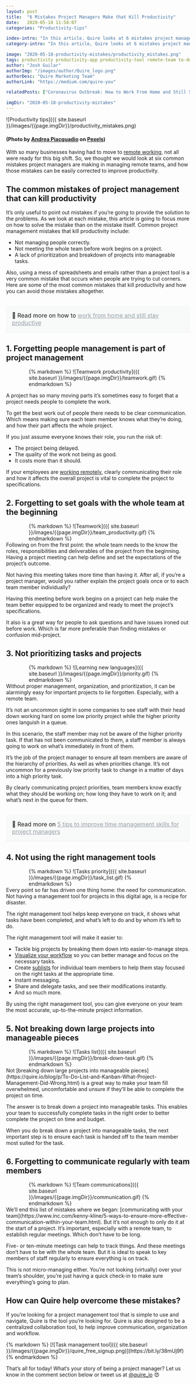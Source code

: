 ```yaml
---
layout: post
title:  "6 Mistakes Project Managers Make that Kill Productivity"
date:   2020-05-18 11:58:07
categories: "Productivity-tips"

index-intro: "In this article, Quire looks at 6 mistakes project managers make that kill productivity and what you can do to avoid them."
category-intro: "In this article, Quire looks at 6 mistakes project managers make that kill productivity and what you can do to avoid them."

image: "2020-05-18-productivity-mistakes/productivity_mistakes.png"
tags: productivity productivity-app productivity-tool remote-team to-do-list-app working-remotely remote-teams task-management task-management-software project-management-software productivity-tips social-distancing to-do-list task-list
author: "Josh Guilar"
authorImg: "/images/author/Quire_logo.png"
authorDesc: "Quire Marketing Team"
authorLink: "https://medium.com/quire-you"

relatedPosts: ["Coronavirus Outbreak: How to Work From Home and Still Stay Productive", "The Art of Being Productive While Staying In", "8 Best Tips for Remote Teams to Boost Productivity at Virtual Office"]

imgDir: "2020-05-18-productivity-mistakes"
---
```


![Productivity tips]({{ site.baseurl }}/images/{{page.imgDir}}/productivity_mistakes.png)
#### (Photo by [Andrea Piacquadio](https://www.pexels.com/@olly?utm_content=attributionCopyText&utm_medium=referral&utm_source=pexels) on [Pexels](https://www.pexels.com/photo/bored-formal-man-watching-laptop-at-desk-3760811/?utm_content=attributionCopyText&utm_medium=referral&utm_source=pexels))

With so many businesses having had to move to [remote working](https://quire.io/blog/p/8-best-tips-for-remote-teams-to-boost-productivity-at-virtual-office.html), not all were ready for this big shift. So, we thought we would look at six common mistakes project managers are making in managing remote teams, and how those mistakes can be easily corrected to improve productivity.

## The common mistakes of project management that can kill productivity

It’s only useful to point out mistakes if you’re going to provide the solution to the problems. As we look at each mistake, this article is going to focus more on how to solve the mistake than on the mistake itself.
Common project management mistakes that kill productivity include:

* Not managing people correctly.
* Not meeting the whole team before work begins on a project.
* A lack of prioritization and breakdown of projects into manageable tasks.

Also, using a mess of spreadsheets and emails rather than a project tool is a very common mistake that occurs when people are trying to cut corners. Here are some of the most common mistakes that kill productivity and how you can avoid those mistakes altogether.

<div style="margin: 2em 0 !important; padding: 1em; font-size: 16px; background-color: #f8f9f9; border-radius: 4px; box-shadow: 0 1px 1px rgba(189, 193, 196, 0.25);">
🔖 Read more on how to <a href="https://quire.io/blog/p/work-from-home-tips.html" style="color: #939da4;">work from home and still stay productive</a>
</div>

## 1. Forgetting people management is part of project management
<div style="max-width: 380px; max-height: 333px; margin: 0 auto;">
{% markdown %}
![Teamwork productivity]({{ site.baseurl }}/images/{{page.imgDir}}/teamwork.gif)
{% endmarkdown %}
</div>

A project has so many moving parts it’s sometimes easy to forget that a project needs people to complete the work. 

To get the best work out of people there needs to be clear communication. Which means making sure each team member knows what they’re doing, and how their part affects the whole project.

If you just assume everyone knows their role, you run the risk of:

* The project being delayed.
* The quality of the work not being as good.
* It costs more than it should.

If your employees are [working remotely](https://www.entrepreneur.com/article/347376), clearly communicating their role and how it affects the overall project is vital to complete the project to specifications. 

## 2. Forgetting to set goals with the whole team at the beginning

<div style="max-width: 380px; max-height: 333px; margin: 0 auto;">
{% markdown %}
![Teamwork]({{ site.baseurl }}/images/{{page.imgDir}}/team_productivity.gif)
{% endmarkdown %}
</div>
Following on from the first point: the whole team needs to the know the roles, responsibilities and deliverables of the project from the beginning. Having a project meeting can help define and set the expectations of the project’s outcome.

Not having this meeting takes more time than having it. After all, if you’re a project manager, would you rather explain the project goals once or to each team member individually?

Having this meeting before work begins on a project can help make the team better equipped to be organized and ready to meet the project’s specifications.

It also is a great way for people to ask questions and have issues ironed out before work. Which is far more preferable than finding mistakes or confusion mid-project.

## 3. Not prioritizing tasks and projects

<div style="max-width: 380px; max-height: 333px; margin: 0 auto;">
{% markdown %}
![Learning new languages]({{ site.baseurl }}/images/{{page.imgDir}}/priority.gif)
{% endmarkdown %}
</div>
Without proper management, organization, and prioritization, it can be alarmingly easy for important projects to lie forgotten. Especially, with a remote team.

It’s not an uncommon sight in some companies to see staff with their head down working hard on some low priority project while the higher priority ones languish in a queue.

In this scenario, the staff member may not be aware of the higher priority task. If that has not been communicated to them, a staff member is always going to work on what’s immediately in front of them.

It’s the job of the project manager to ensure all team members are aware of the hierarchy of priorities. As well as when priorities change. It’s not uncommon for a previously low priority task to change in a matter of days into a high priority task.

By clearly communicating project priorities, team members know exactly what they should be working on; how long they have to work on it; and what’s next in the queue for them.

<div style="margin: 2em 0 !important; padding: 1em; font-size: 16px; background-color: #f8f9f9; border-radius: 4px; box-shadow: 0 1px 1px rgba(189, 193, 196, 0.25);">
🔖 Read more on <a href="https://quire.io/blog/p/5-tips-to-improve-time-management-skills.html" style="color: #939da4;">5 tips to improve time management skills for project managers</a>
</div>

## 4. Not using the right management tools

<div style="max-width: 380px; max-height: 333px; margin: 0 auto;">
{% markdown %}
![Tasks priority]({{ site.baseurl }}/images/{{page.imgDir}}/task_list.gif)
{% endmarkdown %}
</div>
Every point so far has driven one thing home: the need for communication. Not having a management tool for projects in this digital age, is a recipe for disaster.

The right management tool helps keep everyone on track, it shows what tasks have been completed, and what’s left to do and by whom it’s left to do.

The right management tool will make it easier to:

* Tackle big projects by breaking them down into easier-to-manage steps.
* [Visualize your workflow](https://quire.io/blog/p/Quire-Mark-III-Nested-Tasks-Meets-Board.html) so you can better manage and focus on the necessary tasks.
* Create [sublists](https://quire.io/blog/p/Quire-sublist.html) for individual team members to help them stay focused on the right tasks at the appropriate time.
* Instant messaging.
* Share and delegate tasks, and see their modifications instantly.
* And so much more.

By using the right management tool, you can give everyone on your team the most accurate, up-to-the-minute project information.

## 5. Not breaking down large projects into manageable pieces

<div style="max-width: 380px; max-height: 333px; margin: 0 auto;">
{% markdown %}
![Tasks list]({{ site.baseurl }}/images/{{page.imgDir}}/break-down-task.gif)
{% endmarkdown %}
</div>
Not [breaking down large projects into manageable pieces](https://quire.io/blog/p/To-Do-List-and-Kanban-What-Project-Management-Did-Wrong.html) is a great way to make your team fill overwhelmed, uncomfortable and unsure if they’ll be able to complete the project on time.

The answer is to break down a project into manageable tasks. This enables your team to successfully complete tasks in the right order to better complete the project on time and budget.

When you do break down a project into manageable tasks, the next important step is to ensure each task is handed off to the team member most suited for the task.

## 6. Forgetting to communicate regularly with team members
<div style="max-width: 380px; max-height: 333px; margin: 0 auto;">
{% markdown %}
![Team communications]({{ site.baseurl }}/images/{{page.imgDir}}/communication.gif)
{% endmarkdown %}
</div>
We’ll end this list of mistakes where we began: [communicating with your team](https://www.inc.com/kenny-kline/5-ways-to-ensure-more-effective-communication-within-your-team.html). But it’s not enough to only do it at the start of a project. It’s important, especially with a remote team, to establish regular meetings. Which don’t have to be long.

Five- or ten-minute meetings can help to track things. And these meetings don’t have to be with the whole team. But it is ideal to speak to key members of staff regularly to ensure everything is on track.

This is not micro-managing either. You’re not looking (virtually) over your team’s shoulder, you’re just having a quick check-in to make sure everything’s going to plan. 

## How can Quire help overcome these mistakes?

If you’re looking for a project management tool that is simple to use and navigate, Quire is the tool you’re looking for. Quire is also designed to be a centralized collaboration tool, to help improve communication, organization and workflow.

<div class="guest-only">
{% markdown %}
[![Task management tool]({{ site.baseurl }}/images/{{page.imgDir}}/quire_free_signup.png)](https://bit.ly/38mUj9f)
{% endmarkdown %}
</div>

That’s all for today! What’s your story of being a project manager? Let us know in the comment section below or tweet us at [@quire_io](https://twitter.com/quire_io) 😍 


[jekyll]:      http://jekyllrb.com
[jekyll-gh]:   https://github.com/jekyll/jekyll
[jekyll-help]: https://github.com/jekyll/jekyll-help